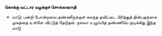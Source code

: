 **கொங்கு வட்டார வழக்குச் சொல்லகராதி**
- மாடு; பன்றி போன்றவை தண்ணீருக்குள் கலந்த தவிட்டை பிரித்துத் தின்பதற்காக முகத்தை உள்ளே விட்டுத் தேடுதல். நல்லா உழும்பித் தண்ணியெ குடிக்கிது இந்த மாடு

